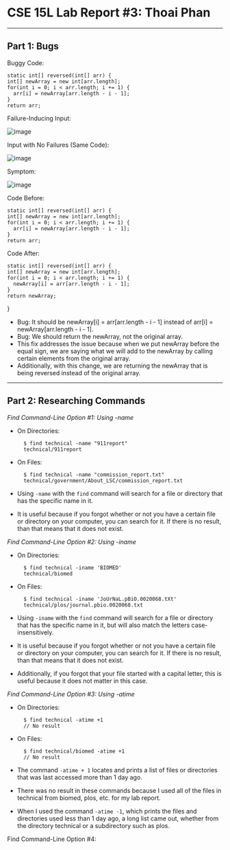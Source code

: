 # CSE 15L Lab Report #3: Thoai Phan

___

## Part 1: Bugs


Buggy Code:

    static int[] reversed(int[] arr) {
    int[] newArray = new int[arr.length];
    for(int i = 0; i < arr.length; i += 1) {
      arr[i] = newArray[arr.length - i - 1];
    }
    return arr;

Failure-Inducing Input:

![image](https://github.com/phantv04/cse15l-lab-reports/assets/146781799/8989935f-6ab0-48d2-b286-66c6d7364195)


Input with No Failures (Same Code):

![image](https://github.com/phantv04/cse15l-lab-reports/assets/146781799/eff75947-ca30-4553-98b6-9c41d8fa4c9b)


Symptom:

![image](https://github.com/phantv04/cse15l-lab-reports/assets/146781799/b329b3f5-270c-434d-a968-e6d4b566e574)


Code Before:

    static int[] reversed(int[] arr) {
    int[] newArray = new int[arr.length];
    for(int i = 0; i < arr.length; i += 1) {
      arr[i] = newArray[arr.length - i - 1];
    }
    return arr;


Code After:

    static int[] reversed(int[] arr) {
    int[] newArray = new int[arr.length];
    for(int i = 0; i < arr.length; i += 1) {
      newArray[i] = arr[arr.length - i - 1];
    }
    return newArray;
  }

* Bug: It should be newArray[i] = arr[arr.length - i - 1] instead of arr[i] = newArray[arr.length - i - 1].
* Bug: We should return the newArray, not the original array.
* This fix addresses the issue because when we put newArray before the equal sign, we are saying what we will add to the newArray by calling certain elements from the original array.
* Additionally, with this change, we are returning the newArray that is being reversed instead of the original array.



___

## Part 2: Researching Commands

*Find Command-Line Option #1: Using -name*

* On Directories:

        $ find technical -name "911report"
        technical/911report

* On Files:

        $ find technical -name "commission_report.txt"
        technical/government/About_LSC/commission_report.txt

  
* Using `-name` with the `find` command will search for a file or directory that has the specific name in it.
* It is useful because if you forgot whether or not you have a certain file or directory on your computer, you can search for it. If there is no result, than that means that it does not exist.


*Find Command-Line Option #2: Using -iname*

* On Directories:

        $ find technical -iname 'BIOMED'
        technical/biomed

* On Files:

        $ find technical -iname 'JoUrNaL.pBiO.0020068.tXt'        
        technical/plos/journal.pbio.0020068.txt


* Using `-iname` with the `find` command will search for a file or directory that has the specific name in it, but will also match the letters case-insensitively.
* It is useful because if you forgot whether or not you have a certain file or directory on your computer, you can search for it. If there is no result, than that means that it does not exist.
* Additionally, if you forgot that your file started with a capital letter, this is useful because it does not matter in this case.


*Find Command-Line Option #3: Using -atime*

* On Directories:

        $ find technical -atime +1
        // No result

* On Files:

        $ find technical/biomed -atime +1
        // No result

* The command `-atime + 1` locates and prints a list of files or directories that was last accessed more than 1 day ago.
* There was no result in these commands because I used all of the files in technical from biomed, plos, etc. for my lab report.
* When I used the command `-atime -1`, which prints the files and directories used less than 1 day ago, a long list came out, whether from the directory technical or a subdirectory such as plos.


Find Command-Line Option #4:
